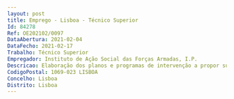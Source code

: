 ```yaml
--- 
layout: post
title: Emprego - Lisboa - Técnico Superior
Id: 84278
Ref: OE202102/0097
DataAbertura: 2021-02-04
DataFecho: 2021-02-17
Trabalho: Técnico Superior
Empregador: Instituto de Ação Social das Forças Armadas, I.P.
Descricao: Elaboração dos planos e programas de intervenção a propor superiormente no âmbito da Engenharia Eletroténica. Exploração Inspeção de Instalações Elétricas.
CodigoPostal: 1069-023 LISBOA
Concelho: Lisboa
Distrito: Lisboa
--- 
```

